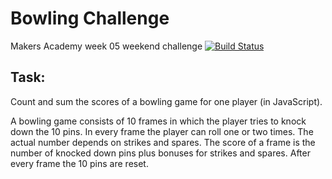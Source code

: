 
Bowling Challenge
=================

Makers Academy week 05 weekend challenge
[![Build Status](https://travis-ci.org/rhiannonruth/bowling-challenge.svg?branch=master)](https://travis-ci.org/rhiannonruth/bowling-challenge)

Task:
-----
Count and sum the scores of a bowling game for one player (in JavaScript).

A bowling game consists of 10 frames in which the player tries to knock down the 10 pins. In every frame the player can roll one or two times. The actual number depends on strikes and spares. The score of a frame is the number of knocked down pins plus bonuses for strikes and spares. After every frame the 10 pins are reset.
